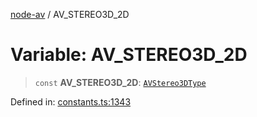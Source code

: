 [node-av](../globals.md) / AV\_STEREO3D\_2D

# Variable: AV\_STEREO3D\_2D

> `const` **AV\_STEREO3D\_2D**: [`AVStereo3DType`](../type-aliases/AVStereo3DType.md)

Defined in: [constants.ts:1343](https://github.com/seydx/av/blob/f8631fc881b394300b1479f511d55cf1c370a87f/src/constants/constants.ts#L1343)
